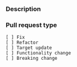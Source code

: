 ### Description

<!-- 
    Required
    Add here detailed changes summary, testing results, dependencies 
    Good example: https://os.mbed.com/docs/latest/reference/workflow.html (Pull request template)
-->


### Pull request type

<!-- 
    Required
    Please add only one X to one of the following types. Do not fill multiple types (split the pull request otherwise).
    Please note this is not a GitHub task list, indenting the boxes or changing the format to add a '.' or '*' in front
    of them would change the meaning incorrectly. The only changes to be made are to add a description text under the
    description heading and to add a 'x' to the correct box.
-->
    [ ] Fix
    [ ] Refactor
    [ ] Target update
    [ ] Functionality change
    [ ] Breaking change

